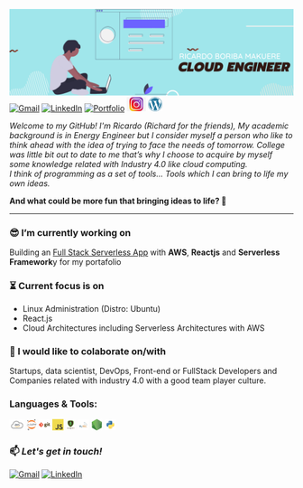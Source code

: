 ![](/assets/Yellow%20and%20Black%20Global%20Response%20Engineer%20LinkedIn%20Banner.png)
[![Gmail](https://img.shields.io/badge/-HOTMAIL-0078D4?style=for-the-badge&logo=microsoft-outlook&logoColor=white)](mailto:rdobmk@gmail.com)
[![LinkedIn](https://img.shields.io/badge/-LINKEDIN-0077B5?style=for-the-badge&logo=linkedin&logoColor=white)](https://www.linkedin.com/in/ricardoboriba/)
[![Portfolio](https://img.shields.io/badge/-PORTFOLIO-E4181E?style=for-the-badge&logo=superuser&logoColor=white)](https://ricardo.iotcloudsolutions.com/)
<a href="https://www.instagram.com/thecloudcomputingway/"><img height="25" src="/assets/instagram.jpg"></a>
<a href="https://ricardoboriba.tk/"><img height="25" src="/assets/wordpress.png"></a>





_Welcome to my GitHub! I'm Ricardo (Richard for the friends), My academic background is in Energy Engineer but I consider myself a person who like to think ahead with the idea of trying to face the needs of tomorrow. College was little bit out to date to me that’s why I choose to acquire by myself some knowledge related with Industry 4.0 like cloud computing.  
I think of programming as a set of tools... Tools which I can bring to life my own ideas._

**And what could be more fun that bringing ideas to life? 🌱**

---

### 😎 I’m currently working on

  Building an [Full Stack Serverless App](https://github.com/Richardbmk/sls-fullstackApp) with **AWS**, **Reactjs** and **Serverless Framework**y for my portafolio

### ⏳ Current focus is on

- Linux Administration (Distro: Ubuntu)
- React.js
- Cloud Architectures including Serverless Architectures with AWS

### 💼 I would like to colaborate on/with

Startups, data scientist, DevOps, Front-end or FullStack Developers and Companies related with industry 4.0 with a good team player culture.

### Languages & Tools:
<code><img height="20" src="/assets/aws.png"></code>
<code><img height="20" src="/assets/1200px-Jupyter_logo.svg.png"></code>
<code><img height="20" src="/assets/git.png"></code>
<code><img height="20" src="/assets/javascript.png"></code>
<code><img height="20" src="/assets/mongodb.png"></code>
<code><img height="20" src="/assets/mysql.png"></code>
<code><img height="20" src="/assets/nodejs.png"></code>
<code><img height="20" src="/assets/python.png"></code>


### 📫 _Let's get in touch!_
[![Gmail](https://img.shields.io/badge/-OUTLOOK-0078D4?style=flat-square&logo=microsoft-outlook&logoColor=white)](mailto:rdobmk@gmail.com)
[![LinkedIn](https://img.shields.io/badge/-LINKEDIN-0077B5?style=flat-square&logo=linkedin&logoColor=white)](https://www.linkedin.com/in/ricardoboriba/)
